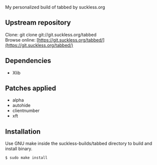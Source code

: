 My personalized build of tabbed by suckless.org

## Upstream repository
Clone: git clone git://git.suckless.org/tabbed  
Browse online: [https://git.suckless.org/tabbed/](https://git.suckless.org/tabbed/)

## Dependencies
- Xlib

## Patches applied
- alpha
- autohide
- clientnumber
- xft

## Installation
Use GNU make inside the suckless-builds/tabbed directory to build and install binary.
```
$ sudo make install
```
